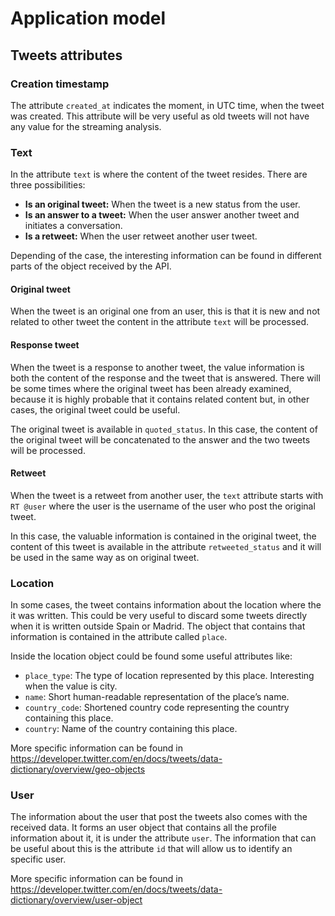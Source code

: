 # Application model
## Tweets attributes
### Creation timestamp
The attribute `created_at` indicates the moment, in UTC time, when the tweet was created. This attribute will be very
useful as old tweets will not have any value for the streaming analysis.
  
### Text
In the attribute `text` is where the content of the tweet resides. There are three possibilities:

- **Is an original tweet:** When the tweet is a new status from the user.
- **Is an answer to a tweet:** When the user answer another tweet and initiates a conversation.
- **Is a retweet:** When the user retweet another user tweet.

Depending of the case, the interesting information can be found in different parts of the object received by the API.

#### Original tweet
When the tweet is an original one from an user, this is that it is new and not related to other tweet the content in
the attribute `text` will be processed.

#### Response tweet
When the tweet is a response to another tweet, the value information is both the content of the response and the tweet
that is answered. There will be some times where the original tweet has been already examined, because it is highly 
probable that it contains related content but, in other cases, the original tweet could be useful.

The original tweet is available in `quoted_status`. In this case, the content of the original tweet will be 
concatenated to the answer and the two tweets will be processed. 

#### Retweet
When the tweet is a retweet from another user, the `text` attribute starts with `RT @user` where the user is the
username of the user who post the original tweet. 

In this case, the valuable information is contained in the original
tweet, the content of this tweet is available in the attribute `retweeted_status` and it will be used in the same way
as on original tweet.

### Location
In some cases, the tweet contains information about the location where the it was written. This could be very useful to
discard some tweets directly when it is written outside Spain or Madrid. The object that contains that information
is contained in the attribute called `place`. 

Inside the location object could be found some useful attributes like:

- `place_type`: The type of location represented by this place. Interesting when the value is city.
- `name`: Short human-readable representation of the place’s name.
- `country_code`: Shortened country code representing the country containing this place.
- `country`: Name of the country containing this place. 

More specific information can be found in
https://developer.twitter.com/en/docs/tweets/data-dictionary/overview/geo-objects

### User
The information about the user that post the tweets also comes with the received data. It forms an user object that
contains all the profile information about it, it is under the attribute `user`. The information that can be useful
about this is the attribute `id` that will allow us to identify an specific user.

More specific information can be found in
https://developer.twitter.com/en/docs/tweets/data-dictionary/overview/user-object
